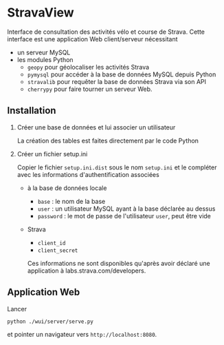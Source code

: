 # StravaView
Interface de consultation des activités vélo et course de Strava. Cette interface
est une application Web client/serveur nécessitant
* un serveur MySQL
* les modules Python 
    * ``geopy`` pour géolocaliser les activités Strava
    * ``pymysql`` pour accéder à la base de données MySQL depuis Python
    * ``stravalib`` pour requêter la base de données Strava via son API
    * ``cherrypy`` pour faire tourner un serveur Web.


## Installation

1. Créer une base de données et lui associer un utilisateur

    La création des tables est faites directement par le code Python

1. Créer un fichier setup.ini

    Copier le fichier ``setup.ini.dist`` sous le nom ``setup.ini`` et
    le compléter avec les informations d'authentification associées 
    * à la base de données locale 
        * ``base`` : le nom de la base
        * ``user`` : un utilisateur MySQL ayant à la base déclarée au dessus
        * ``password`` : le mot de passe de l'utilisateur ``user``, peut être vide
    * Strava
        * ``client_id``
        * ``client_secret``

        Ces informations ne sont disponibles qu'après avoir déclaré une
        application à labs.strava.com/developers.


## Application Web

Lancer
```
python ./wui/server/serve.py
```
et pointer un navigateur vers `http://localhost:8080`.
    
